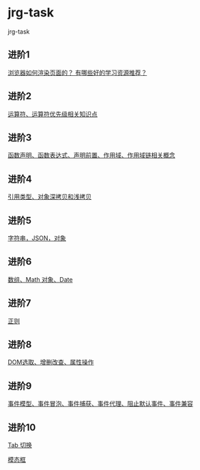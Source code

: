 # jrg-task
jrg-task

## 进阶1

[浏览器如何渲染页面的？ 有哪些好的学习资源推荐？
](https://github.com/yunyu950908/jrg-task/issues/1)

## 进阶2

[运算符、运算符优先级相关知识点](https://github.com/yunyu950908/jrg-task/issues/2)

## 进阶3

[函数声明、函数表达式、声明前置、作用域、作用域链相关概念](https://github.com/yunyu950908/jrg-task/issues/3)

## 进阶4

[引用类型、对象深拷贝和浅拷贝](https://github.com/yunyu950908/jrg-task/issues/4)

## 进阶5

[字符串，JSON，对象](https://github.com/yunyu950908/jrg-task/issues/5)

## 进阶6

[数组、Math 对象、Date](https://github.com/yunyu950908/jrg-task/issues/6)

## 进阶7

[正则](https://github.com/yunyu950908/jrg-task/issues/7)

## 进阶8

[DOM选取、增删改查、属性操作](https://github.com/yunyu950908/jrg-task/issues/8)

## 进阶9

[事件模型、事件冒泡、事件捕获、事件代理、阻止默认事件、事件兼容](https://github.com/yunyu950908/jrg-task/issues/9)

## 进阶10

[Tab 切换](http://http://advance.liyu0906.cn/advance/task10/code10-1-tabBox.html)

[模态框](http://http://advance.liyu0906.cn/advance/task10/code10-2-modalBox.html)
